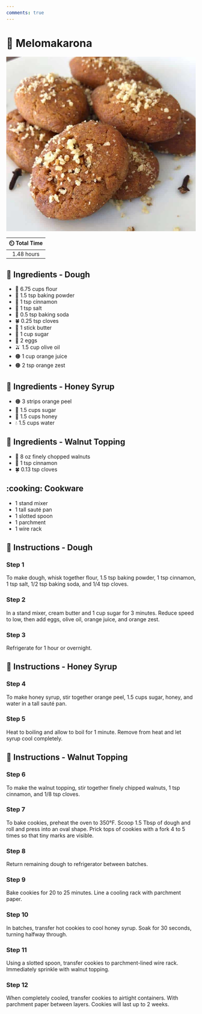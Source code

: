 ```yaml
---
comments: true
---
```

# :cookie: Melomakarona

![Melomakarona](../assets/images/melomakarona.jpg)

| :timer_clock: Total Time |
|:-----------------------: |
| 1.48 hours |

## :salt: Ingredients - Dough

- :ear_of_rice: 6.75 cups flour
- :dash: 1.5 tsp baking powder
- :custard: 1 tsp cinnamon
- :salt: 1 tsp salt
- :cup_with_straw: 0.5 tsp baking soda
- :four_leaf_clover: 0.25 tsp cloves
- :butter: 1 stick butter
- :candy: 1 cup sugar
- :egg: 2 eggs
- :olive: 1.5 cup olive oil
- :orange_circle: 1 cup orange juice
- :orange_circle: 2 tsp orange zest

## :salt: Ingredients - Honey Syrup

- :orange_circle: 3 strips orange peel
- :candy: 1.5 cups sugar
- :honey_pot: 1.5 cups honey
- :droplet: 1.5 cups water

## :salt: Ingredients - Walnut Topping

- :chestnut: 8 oz finely chopped walnuts
- :custard: 1 tsp cinnamon
- :four_leaf_clover: 0.13 tsp cloves

## :cooking: Cookware

- 1 stand mixer
- 1 tall sauté pan
- 1 slotted spoon
- 1 parchment
- 1 wire rack

## :pencil: Instructions - Dough

### Step 1

To make dough, whisk together flour, 1.5 tsp baking powder, 1 tsp cinnamon, 1 tsp salt, 1/2 tsp baking soda, and 1/4 tsp
cloves.

### Step 2

In a stand mixer, cream butter and 1 cup sugar for 3 minutes. Reduce speed to low, then add eggs, olive oil, orange
juice, and orange zest.

### Step 3

Refrigerate for 1 hour or overnight.

## :pencil: Instructions - Honey Syrup

### Step 4

To make honey syrup, stir together orange peel, 1.5 cups sugar, honey, and water in a tall sauté pan.

### Step 5

Heat to boiling and allow to boil for 1 minute. Remove from heat and let syrup cool completely.

## :pencil: Instructions - Walnut Topping

### Step 6

To make the walnut topping, stir together finely chipped walnuts, 1 tsp cinnamon, and 1/8 tsp cloves.

### Step 7

To bake cookies, preheat the oven to 350°F. Scoop 1.5 Tbsp of dough and roll and press into an oval shape. Prick tops
of cookies with a fork 4 to 5 times so that tiny marks are visible.

### Step 8

Return remaining dough to refrigerator between batches.

### Step 9

Bake cookies for 20 to 25 minutes. Line a cooling rack with parchment paper.

### Step 10

In batches, transfer hot cookies to cool honey syrup. Soak for 30 seconds, turning halfway through.

### Step 11

Using a slotted spoon, transfer cookies to parchment-lined wire rack. Immediately sprinkle with walnut topping.

### Step 12

When completely cooled, transfer cookies to airtight containers. With parchment paper between layers. Cookies will last
up to 2 weeks.
